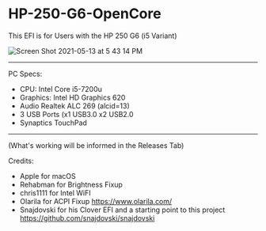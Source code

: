 # HP-250-G6-OpenCore
This EFI is for Users with the HP 250 G6 (i5 Variant)

![Screen Shot 2021-05-13 at 5 43 14 PM](https://user-images.githubusercontent.com/83425771/118204639-8abdb980-b413-11eb-91e3-5dfb056f9d01.png)

--------------------------------------------------------------------------------------------------------------------------------------------------------------------

PC Specs:
- CPU: Intel Core i5-7200u
- Graphics: Intel HD Graphics 620
- Audio Realtek ALC 269 (alcid=13)
- 3 USB Ports (x1 USB3.0   x2 USB2.0
- Synaptics TouchPad

--------------------------------------------------------------------------------------------------------------------------------------------------------------------

(What's working will be informed in the Releases Tab)

Credits:
- Apple for macOS
- Rehabman for Brightness Fixup
- chris1111 for Intel WiFI
- Olarila for ACPI Fixup https://www.olarila.com/
- Snajdovski for his Clover EFI and a starting point to this project https://github.com/snajdovski/snajdovski

